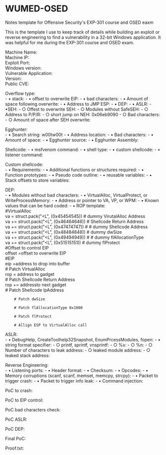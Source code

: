 # WUMED-OSED
Notes template for Offensive Security's EXP-301 course and OSED eaxm

This is the template I use to keep track of details while building an exploit or reverse engineering to find a vulnerability in a 32-bit Windows application. It was helpful for me during the EXP-301 course and OSED exam.


Machine Name:  
Machine IP:  
Exploit Port:  
Windows version:  
Vulnerable Application:  
Version:  
Public CVE:  
  
Overflow type:  
	- • stack:
		- • offset to overwrite EIP:
		- • bad characters:
		- • Amount of space following overwrite:
		- • Address to JMP ESP:
		- • DEP:
		- • ASLR:
	- •SEH:
		- ○ Offest to overwrite SEH:
		- ○ Modules without SafeSEH:
		- ○ Address to P/P/R:
		- ○ short jump on NEH:  0x06eb9090
		- ○ Bad characters:
		- ○ Amount of space after SEH overwrite:
  
Egghunter:  
	- • Search string: w00tw00t
	- • Address location:
	- • Bad characters:
	- • Amount of space:
	- • Egghunter source:
	- • Egghunter Assembly:
  
Shellcode:
	- • msfvenom command:
	- • shell type:
	- • custom shellcode:
	- • listener command:
  
Custom shellcode:  
	- • Requirements:
	- • Additional functions or structures required:
	- • Function prototypes:
	- • Pseudo code outline:
	- • reusable variables:
	- • Stack offsets to store variables:
  
DEP:  
	- • Modules without bad characters:
	- • VirtualAlloc, VirtualProtect, or WriteProcessMemory:
	- • Address or pointer to VA, VP, or WPM:
	- • Known values that can be hard coded:
	- • ROP template:  
	    #VirtualAlloc  
	    va  = struct.pack("<L", (0x45454545)) # dummy VirutalAlloc Address  
	    va += struct.pack("<L", (0x46464646)) # Shellcode Return Address  
	    va += struct.pack("<L", (0x47474747)) # # dummy Shellcode Address  
	    va += struct.pack("<L", (0x48484848)) # dummy dwSize  
	    va += struct.pack("<L", (0x49494949)) # # dummy flAllocationType  
	    va += struct.pack("<L", (0x51515151)) # dummy flProtect  
	    #Offset to control EIP  
	    offset =offset to overwrite EIP  
	    #EIP  
	    eip =address to drop into buffer  
	    # Patch VirtualAlloc  
	    rop = address to gadget  
	    # Patch Shellcode Return Address  
	   rop += addressto next gadget  
	    # Patch Shellcode lpAddress  
	  
	    # Patch dwSize  
	  
	    # Patch flAllocationType 0x1000  
	  
	    # Patch flProtect  
	  
	    # Allign ESP to VirtualAlloc call  
  
ASLR:  
	- • DebugHelp, CreateToolhelp32Snapshot, EnumPrcessModules, fopen:
	- • string format specifier:
		- ○ printf, sprintf, vnsprintf:
		- ○ %x:
		- ○ %n:
		- ○ Number of characters to leak address:
		- ○ leaked module address:
		- ○ leaked stack address:
  
Reverse Engineering:  
	- • Listening ports:
	- • Header format:
	- • Checksum:
	- • Opcodes:
	- • Memory corruptions (scanf, scanf, memset, memcpy, strcpy):
	- • Packet to trigger crash:
	- • Packet to trigger info leak:
	- • Command injection:

PoC to crash:  
  
PoC to EIP control:  
  
PoC bad characters check:  
  
PoC ASLR:  
  
PoC DEP:  
  
Final PoC:  
  
Proof.txt:
	
